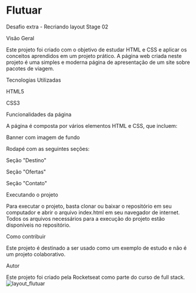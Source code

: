 # Flutuar
Desafio extra - Recriando layout Stage 02

Visão Geral

Este projeto foi criado com o objetivo de estudar HTML e CSS e aplicar os conceitos aprendidos em um projeto prático. 
A página web criada neste projeto é uma simples e moderna página de apresentação de um site sobre pacotes de viagem.

Tecnologias Utilizadas

HTML5

CSS3

Funcionalidades da página

A página é composta por vários elementos HTML e CSS, que incluem:


Banner com imagem de fundo

Rodapé com as seguintes seções:

Seção "Destino"

Seção "Ofertas"

Seção "Contato"

Executando o projeto

Para executar o projeto, basta clonar ou baixar o repositório em seu computador e abrir o arquivo index.html em seu navegador de internet. Todos os arquivos necessários para a execução do projeto estão disponíveis no repositório.

Como contribuir

Este projeto é destinado a ser usado como um exemplo de estudo e não é um projeto colaborativo.

Autor

Este projeto foi criado pela Rocketseat como parte do curso de full stack.
![layout_flutuar](https://user-images.githubusercontent.com/82898190/219176537-7857570b-e255-4599-a267-047bb5963fc1.png)

